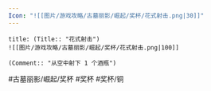 ```yaml
---
Icon: "![[图片/游戏攻略/古墓丽影/崛起/奖杯/花式射击.png|30]]"
---
```

```ad-common-bronze-trophy
title: (Title:: "花式射击")
![[图片/游戏攻略/古墓丽影/崛起/奖杯/花式射击.png|100]]

(Comment:: "从空中射下 1 个酒瓶")
```

#古墓丽影/崛起/奖杯 #奖杯 #奖杯/铜
